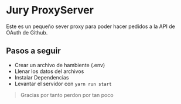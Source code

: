 # Jury ProxyServer

Este es un pequeño sever proxy para poder hacer pedidos a la API de OAuth de Github.

## Pasos a seguir

- Crear un archivo de hambiente (.env)
- Llenar los datos del archivos
- Instalar Dependencias
- Levantar el servidor con `yarn run start`

> Gracias por tanto perdon por tan poco

